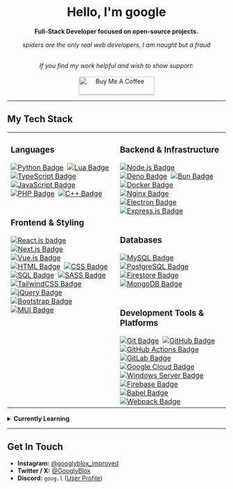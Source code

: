 <div align="center">

# Hello, I'm google

**Full-Stack Developer focused on open-source projects.**

*spiders are the only real web developers, I am naught but a fraud*

</div>

<br/>

<div align="center">
  <i>If you find my work helpful and wish to show support:</i>
  <br/><br/>
  <a href="https://buymeacoffee.com/googl" target="_blank" rel="noopener noreferrer">
    <img src="https://www.buymeacoffee.com/assets/img/custom_images/orange_img.png" alt="Buy Me A Coffee" style="height: 41px !important; width: 174px !important; box-shadow: 0px 3px 2px 0px rgba(190, 190, 190, 0.5) !important; -webkit-box-shadow: 0px 3px 2px 0px rgba(190, 190, 190, 0.5) !important;">
  </a>
</div>

---

## My Tech Stack

<table>
  <tr>
    <td width="50%" valign="top">
      <h3>Languages</h3>
      <!-- Using HTML <a> and <img> tags for badges inside the table -->
      <a href="https://www.python.org/" target="_blank" rel="noopener noreferrer"><img src="https://img.shields.io/badge/python-3776AB?style=flat&logo=python&logoColor=white" alt="Python Badge"/></a> 
      <a href="https://www.lua.org/" target="_blank" rel="noopener noreferrer"><img src="https://img.shields.io/badge/Lua-2C2D72?style=flat&logo=lua&logoColor=white" alt="Lua Badge"/></a> 
      <a href="https://www.typescriptlang.org/" target="_blank" rel="noopener noreferrer"><img src="https://img.shields.io/badge/typescript-007ACC?style=flat&logo=typescript&logoColor=white" alt="TypeScript Badge"/></a> 
      <a href="https://wikipedia.org/wiki/JavaScript" target="_blank" rel="noopener noreferrer"><img src="https://img.shields.io/badge/javascript-F7DF1E?style=flat&logo=javascript&logoColor=black" alt="JavaScript Badge"/></a> 
      <a href="https://www.php.net/" target="_blank" rel="noopener noreferrer"><img src="https://img.shields.io/badge/php-777BB4?style=flat&logo=php&logoColor=white" alt="PHP Badge"/></a> 
      <a href="https://www.cplusplus.com/" target="_blank" rel="noopener noreferrer"><img src="https://img.shields.io/badge/C%2B%2B-00599C?style=flat&logo=c%2B%2B&logoColor=white" alt="C++ Badge"/></a>
      <br/><br/>
      <h3>Frontend & Styling</h3>
      <a href="https://react.dev/" target="_blank" rel="noopener noreferrer"><img src="https://img.shields.io/badge/react.js-20232A?style=flat&logo=react&logoColor=61DAFB" alt="React.js badge"/></a> 
      <a href="https://nextjs.org/" target="_blank" rel="noopener noreferrer"><img src="https://img.shields.io/badge/next.js-black?style=flat&logo=next.js&logoColor=white" alt="Next.js Badge"/></a> 
      <a href="https://vuejs.org/" target="_blank" rel="noopener noreferrer"><img src="https://img.shields.io/badge/vue.js-35495E?style=flat&logo=vue.js&logoColor=4FC08D" alt="Vue.js Badge"/></a> 
      <a href="https://en.wikipedia.org/wiki/HTML" target="_blank" rel="noopener noreferrer"><img src="https://img.shields.io/badge/html5-%23E34F26.svg?style=flat&logo=html5&logoColor=white" alt="HTML Badge"/></a> 
      <a href="https://en.wikipedia.org/wiki/CSS" target="_blank" rel="noopener noreferrer"><img src="https://img.shields.io/badge/css3-%231572B6.svg?style=flat&logo=css3&logoColor=white" alt="CSS Badge"/></a> 
      <a href="https://en.wikipedia.org/wiki/SQL" target="_blank" rel="noopener noreferrer"><img src="https://img.shields.io/badge/SQL-4479A1?style=flat&logo=MySQL&logoColor=white" alt="SQL Badge"/></a> 
      <a href="https://sass-lang.com/" target="_blank" rel="noopener noreferrer"><img src="https://img.shields.io/badge/sass-hotpink.svg?style=flat&logo=SASS&logoColor=white" alt="SASS Badge"/></a> 
      <a href="https://tailwindcss.com/" target="_blank" rel="noopener noreferrer"><img src="https://img.shields.io/badge/tailwind_css-38B2AC?style=flat&logo=tailwind-css&logoColor=white" alt="TailwindCSS Badge"/></a> 
      <a href="https://jquery.com/" target="_blank" rel="noopener noreferrer"><img src="https://img.shields.io/badge/jquery-0769AD?style=flat&logo=jquery&logoColor=white" alt="jQuery Badge"/></a> 
      <a href="https://getbootstrap.com/" target="_blank" rel="noopener noreferrer"><img src="https://img.shields.io/badge/bootstrap-563D7C?style=flat&logo=bootstrap&logoColor=white" alt="Bootstrap Badge"/></a> 
      <a href="https://mui.com/" target="_blank" rel="noopener noreferrer"><img src="https://img.shields.io/badge/mui-007FFF?style=flat&logo=mui&logoColor=white" alt="MUI Badge"/></a>
    </td>
    <td width="50%" valign="top">
      <h3>Backend & Infrastructure</h3>
      <a href="https://nodejs.org/" target="_blank" rel="noopener noreferrer"><img src="https://img.shields.io/badge/node.js-6DA55F?style=flat&logo=node.js&logoColor=white" alt="Node.js Badge"/></a> 
      <a href="https://deno.com/" target="_blank" rel="noopener noreferrer"><img src="https://img.shields.io/badge/deno-000000?style=flat&logo=deno&logoColor=white" alt="Deno Badge"/></a> 
      <a href="https://bun.sh/" target="_blank" rel="noopener noreferrer"><img src="https://img.shields.io/badge/bun-%23000000.svg?style=flat&logo=bun&logoColor=white" alt="Bun Badge"/></a> 
      <a href="https://www.docker.com/" target="_blank" rel="noopener noreferrer"><img src="https://img.shields.io/badge/docker-%230db7ed.svg?style=flat&logo=docker&logoColor=white" alt="Docker Badge"/></a> 
      <a href="https://www.nginx.com/" target="_blank" rel="noopener noreferrer"><img src="https://img.shields.io/badge/nginx-%23009639.svg?style=flat&logo=nginx&logoColor=white" alt="Nginx Badge"/></a> 
      <a href="https://www.electronjs.org/" target="_blank" rel="noopener noreferrer"><img src="https://img.shields.io/badge/electron-47848F?style=flat&logo=electron&logoColor=white" alt="Electron Badge"/></a> 
      <a href="https://expressjs.com/" target="_blank" rel="noopener noreferrer"><img src="https://img.shields.io/badge/express.js-000000?style=flat&logo=express&logoColor=white" alt="Express.js Badge"/></a>
      <br/><br/>
      <h3>Databases</h3>
      <a href="https://www.mysql.com/" target="_blank" rel="noopener noreferrer"><img src="https://img.shields.io/badge/mysql-%2300f.svg?style=flat&logo=mysql&logoColor=white" alt="MySQL Badge"/></a> 
      <a href="https://www.postgresql.org/" target="_blank" rel="noopener noreferrer"><img src="https://img.shields.io/badge/postgres-%23316192.svg?style=flat&logo=postgresql&logoColor=white" alt="PostgreSQL Badge"/></a> 
      <a href="https://firebase.google.com/docs/firestore" target="_blank" rel="noopener noreferrer"><img src="https://img.shields.io/badge/firestore-%23039BE5.svg?style=flat&logo=firebase&logoColor=white" alt="Firestore Badge"/></a> 
      <a href="https://www.mongodb.com/" target="_blank" rel="noopener noreferrer"><img src="https://img.shields.io/badge/mongodb-%234ea94b.svg?style=flat&logo=mongodb&logoColor=white" alt="MongoDB Badge"/></a>
      <br/><br/>
      <h3>Development Tools & Platforms</h3>
      <a href="https://git-scm.com/" target="_blank" rel="noopener noreferrer"><img src="https://img.shields.io/badge/git-%23F05033.svg?style=flat&logo=git&logoColor=white" alt="Git Badge"/></a> 
      <a href="https://github.com/" target="_blank" rel="noopener noreferrer"><img src="https://img.shields.io/badge/github-%23121011.svg?style=flat&logo=github&logoColor=white" alt="GitHub Badge"/></a> 
      <a href="https://github.com/features/actions" target="_blank" rel="noopener noreferrer"><img src="https://img.shields.io/badge/github%20actions-%232671E5.svg?style=flat&logo=githubactions&logoColor=white" alt="GitHub Actions Badge"/></a> 
      <a href="https://about.gitlab.com/" target="_blank" rel="noopener noreferrer"><img src="https://img.shields.io/badge/gitlab-%23181717.svg?style=flat&logo=gitlab&logoColor=white" alt="GitLab Badge"/></a> 
      <a href="https://cloud.google.com/" target="_blank" rel="noopener noreferrer"><img src="https://img.shields.io/badge/google%20cloud-%234285F4.svg?style=flat&logo=google-cloud&logoColor=white" alt="Google Cloud Badge"/></a> 
      <a href="https://www.microsoft.com/en-us/windows-server" target="_blank" rel="noopener noreferrer"><img src="https://img.shields.io/badge/windows%20server-0078D6?style=flat&logo=windows&logoColor=white" alt="Windows Server Badge"/></a> 
      <a href="https://firebase.google.com/" target="_blank" rel="noopener noreferrer"><img src="https://img.shields.io/badge/firebase-ffca28.svg?style=flat&logo=firebase&logoColor=black" alt="Firebase Badge"/></a> 
      <a href="https://babeljs.io/" target="_blank" rel="noopener noreferrer"><img src="https://img.shields.io/badge/babel-F9DC3E?style=flat&logo=babel&logoColor=black" alt="Babel Badge"/></a> 
      <a href="https://webpack.js.org/" target="_blank" rel="noopener noreferrer"><img src="https://img.shields.io/badge/webpack-8DD6F9?style=flat&logo=webpack&logoColor=black" alt="Webpack Badge"/></a>
    </td>
  </tr>
</table>

<details>
  <summary><strong>Currently Learning</strong></summary>
  <br/>
  <a href="https://aws.amazon.com/" target="_blank" rel="noopener noreferrer"><img src="https://img.shields.io/badge/aws-%23FF9900.svg?style=flat&logo=amazon-aws&logoColor=white" alt="AWS Badge"/></a> 
  <a href="https://developer.apple.com/swift/" target="_blank" rel="noopener noreferrer"><img src="https://img.shields.io/badge/swift-F54A2A?style=flat&logo=swift&logoColor=white" alt="Swift Badge"/></a>
</details>

---

## Get In Touch
- **Instagram:** [@googlyblox_improved](https://www.instagram.com/googlyblox_improved/)
- **Twitter / X:** [@GooglyBlox](https://twitter.com/GooglyBlox)
- **Discord:** `goog.l` ([User Profile](https://discords.com/bio/p/googlyblox))

